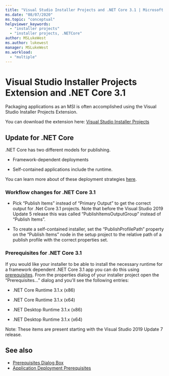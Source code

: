```yaml
---
title: "Visual Studio Installer Projects and .NET Core 3.1 | Microsoft Docs"
ms.date: "08/07/2020"
ms.topic: "conceptual"
helpviewer_keywords:
  - "installer projects"
  - "installer projects, .NETCore"
author: MSLukeWest
ms.author: lukewest
manager: MSLukeWest
ms.workload:
  - "multiple"
---
```


# Visual Studio Installer Projects Extension and .NET Core 3.1

Packaging applications as an MSI is often accomplished using the Visual Studio Installer Projects Extension.

You can download the extension here:
[Visual Studio Installer Projects](https://marketplace.visualstudio.com/items?itemName=VisualStudioClient.MicrosoftVisualStudio2017InstallerProjects)

## Update for .NET Core
.NET Core has two different models for publishing.

- Framework-dependent deployments

- Self-contained applications include the runtime.

You can learn more about of these deployment strategies [here](https://docs.microsoft.com/dotnet/core/deploying/).

### Workflow changes for .NET Core 3.1

- Pick “Publish Items” instead of “Primary Output” to get the correct output for .Net Core 3.1 projects.  Note that before the Visual Studio 2019 Update 5 release this was called “PublishItemsOutputGroup” instead of “Publish Items”.

- To create a self-contained installer, set the “PublishProfilePath” property on the “Publish Items” node in the setup project to the relative path of a publish profile with the correct properties set.

### Prerequisites for .NET Core 3.1

If you would like your installer to be able to install the necessary runtime for a framework dependent .NET Core 3.1 app you can do this using [prerequisites](../../deployment/application-deployment-prerequisites.md).  From the properties dialog of your installer project open the “Prerequisites...” dialog
and you'll see the following entries:

- .NET Core Runtime 3.1.x (x86)

- .NET Core Runtime 3.1.x (x64)

- .NET Desktop Runtime 3.1.x (x86)

- .NET Desktop Runtime 3.1.x (x64)

Note: These items are present starting with the Visual Studio 2019 Update 7 release.

## See also

- [Prerequisites Dialog Box](../../ide/reference/prerequisites-dialog-box.md)
- [Application Deployment Prerequisites](../../deployment/application-deployment-prerequisites.md)
